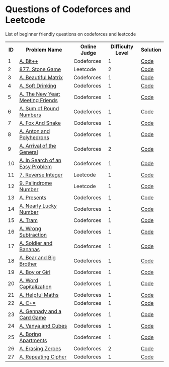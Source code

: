 # Questions of Codeforces and Leetcode
List of beginner friendly questions on codeforces and leetcode


<html>
<body>
<center>
<table>
<tr>
<th>ID</th>
<th>Problem Name</th>
<th>Online Judge</th>
<th>Difficulty Level</th>
  <th>Solution</th>
</tr>

<tr>
<td>1</td>
<td><a href="https://codeforces.com/problemset/problem/282/A" target="_blank">A. Bit++</a></td>
<td>Codeforces</td>
<td>1</td>
<td><a href="https://github.com/beery4010/Question-of-Codeforces-and-Leetcode/blob/main/1. A. Bit%2B%2B.py">Code</a></td>
</tr>

<tr>
<td>2</td>
<td><a href="https://leetcode.com/problems/stone-game/description/" target="_blank">877. Stone Game</a></td>
<td>Leetcode</td>
<td>2</td>
<td><a href="https://github.com/beery4010/Question-of-Codeforces-and-Leetcode/blob/main/2.%20Stone%20Game%20(877).py">Code</a></td>
</tr>

<tr>
<td>3</td>
<td><a href="https://codeforces.com/problemset/problem/263/A" target="_blank">A. Beautiful Matrix</a></td>
<td>Codeforces</td>
<td>1</td>
<td><a href="https://github.com/beery4010/Question-of-Codeforces-and-Leetcode/blob/main/3. 263A - Beautiful Matrix.py">Code</a></td>
</tr>

<tr>
<td>4</td>
<td><a href="https://codeforces.com/problemset/problem/151/A" target="_blank">A. Soft Drinking</a></td>
<td>Codeforces</td>
<td>1</td>
<td><a href="https://github.com/beery4010/Question-of-Codeforces-and-Leetcode/blob/main/4. A. Soft Drinking.py">Code</a></td>
</tr>

<tr>
<td>5</td>
<td><a href="https://codeforces.com/problemset/problem/723/A" target="_blank">A. The New Year: Meeting Friends</a></td>
<td>Codeforces</td>
<td>1</td>
<td><a href="https://github.com/beery4010/Question-of-Codeforces-and-Leetcode/blob/main/5. A. The New Year%3A Meeting Friends.py">Code</a></td>
</tr>

<tr>
<td>6</td>
<td><a href="https://codeforces.com/problemset/problem/1352/A" target="_blank">A. Sum of Round Numbers</a></td>
<td>Codeforces</td>
<td>1</td>
<td><a href="https://github.com/beery4010/Question-of-Codeforces-and-Leetcode/blob/main/6. A. Sum of Round Numbers.py">Code</a></td>
</tr>

<tr>
<td>7</td>
<td><a href="https://codeforces.com/problemset/problem/510/A" target="_blank">A. Fox And Snake</a></td>
<td>Codeforces</td>
<td>1</td>
<td><a href="https://github.com/beery4010/Question-of-Codeforces-and-Leetcode/blob/main/7. A. Fox And Snake.py">Code</a></td>
</tr>

<tr>
<td>8</td>
<td><a href="https://codeforces.com/problemset/problem/785/A" target="_blank">A. Anton and Polyhedrons</a></td>
<td>Codeforces</td>
<td>1</td>
<td><a href="https://github.com/beery4010/Question-of-Codeforces-and-Leetcode/blob/main/8.%20A.%20Anton%20and%20Polyhedrons.py">Code</a></td>
</tr>

<tr>
<td>9</td>
<td><a href="https://codeforces.com/problemset/problem/144/A" target="_blank">A. Arrival of the General</a></td>
<td>Codeforces</td>
<td>2</td>
<td><a href="https://github.com/beery4010/Question-of-Codeforces-and-Leetcode/blob/main/9.%20A.%20Arrival%20of%20the%20General.py">Code</a></td>
</tr>


<tr>
<td>10</td>
<td><a href="https://codeforces.com/problemset/problem/1030/A" target="_blank">A. In Search of an Easy Problem</a></td>
<td>Codeforces</td>
<td>1</td>
<td><a href="https://github.com/beery4010/Question-of-Codeforces-and-Leetcode/blob/main/10.%20A.%20In%20Search%20of%20an%20Easy%20Problem.py">Code</a></td>
</tr>

<tr>
<td>11</td>
<td><a href="https://leetcode.com/problems/reverse-integer/" target="_blank">7. Reverse Integer</a></td>
<td>Leetcode</td>
<td>1</td>
<td><a href="https://github.com/beery4010/Question-of-Codeforces-and-Leetcode/blob/main/11.%20Reverse%20Integer%20(7).py">Code</a></td>
</tr>

<tr>
<td>12</td>
<td><a href="https://leetcode.com/problems/palindrome-number/description/" target="_blank">9. Palindrome Number</a></td>
<td>Leetcode</td>
<td>1</td>
<td><a href="https://github.com/beery4010/Question-of-Codeforces-and-Leetcode/blob/main/12.%20Palindrome%20Number%20(9).py">Code</a></td>
</tr>

<tr>
<td>13</td>
<td><a href="https://codeforces.com/problemset/problem/136/A" target="_blank">A. Presents</a></td>
<td>Codeforces</td>
<td>1</td>
<td><a href="https://github.com/beery4010/Question-of-Codeforces-and-Leetcode/blob/main/13.%20A.%20Presents.py">Code</a></td>
</tr>

<tr>
<td>14</td>
<td><a href="https://codeforces.com/problemset/problem/110/A" target="_blank">A. Nearly Lucky Number</a></td>
<td>Codeforces</td>
<td>1</td>
<td><a href="https://github.com/beery4010/Question-of-Codeforces-and-Leetcode/blob/main/14.%20A.%20Nearly%20Lucky%20Number.py">Code</a></td>
</tr>

<tr>
<td>15</td>
<td><a href="https://codeforces.com/problemset/problem/116/A" target="_blank">A. Tram</a></td>
<td>Codeforces</td>
<td>1</td>
<td><a href="https://github.com/beery4010/Question-of-Codeforces-and-Leetcode/blob/main/15.%20A.%20Tram.py">Code</a></td>
</tr>

<tr>
<td>16</td>
<td><a href="https://codeforces.com/problemset/problem/977/A" target="_blank">A. Wrong Subtraction</a></td>
<td>Codeforces</td>
<td>1</td>
<td><a href="https://github.com/beery4010/Question-of-Codeforces-and-Leetcode/blob/main/16.%20A.%20Wrong%20Subtraction.py">Code</a></td>
</tr>

<tr>
<td>17</td>
<td><a href="https://codeforces.com/problemset/problem/546/A" target="_blank">A. Soldier and Bananas</a></td>
<td>Codeforces</td>
<td>1</td>
<td><a href="https://github.com/beery4010/Question-of-Codeforces-and-Leetcode/blob/main/17.%20A.%20Soldier%20and%20Bananas.py">Code</a></td>
</tr>

<tr>
<td>18</td>
<td><a href="https://codeforces.com/problemset/problem/791/A" target="_blank">A. Bear and Big Brother</a></td>
<td>Codeforces</td>
<td>1</td>
<td><a href="https://github.com/beery4010/Question-of-Codeforces-and-Leetcode/blob/main/18.%20A.%20Bear%20and%20Big%20Brother.py">Code</a></td>
</tr>

<tr>
<td>19</td>
<td><a href="https://codeforces.com/problemset/problem/236/A" target="_blank">A. Boy or Girl</a></td>
<td>Codeforces</td>
<td>1</td>
<td><a href="https://github.com/beery4010/Question-of-Codeforces-and-Leetcode/blob/main/19.%20A.%20Boy%20or%20Girl.py">Code</a></td>
</tr>

<tr>
<td>20</td>
<td><a href="https://codeforces.com/problemset/problem/281/A" target="_blank">A. Word Capitalization</a></td>
<td>Codeforces</td>
<td>1</td>
<td><a href="https://github.com/beery4010/Question-of-Codeforces-and-Leetcode/blob/main/20.%20A.%20Word%20Capitalization.py">Code</a></td>
</tr>

<tr>
<td>21</td>
<td><a href="https://codeforces.com/problemset/problem/339/A" target="_blank">A. Helpful Maths</a></td>
<td>Codeforces</td>
<td>1</td>
<td><a href="https://github.com/beery4010/Question-of-Codeforces-and-Leetcode/blob/main/21.%20A.%20Helpful%20Maths.py">Code</a></td>
</tr>

<tr>
<td>22</td>
<td><a href="https://codeforces.com/problemset/problem/1368/A" target="_blank">A. C+=</a></td>
<td>Codeforces</td>
<td>1</td>
<td><a href="https://github.com/beery4010/Question-of-Codeforces-and-Leetcode/blob/main/22. A. C%2B%3D.py">Code</a></td>
</tr>

<tr>
<td>23</td>
<td><a href="https://codeforces.com/problemset/problem/1097/A" target="_blank">A. Gennady and a Card Game</a></td>
<td>Codeforces</td>
<td>1</td>
<td><a href="https://github.com/beery4010/Question-of-Codeforces-and-Leetcode/blob/main/23.%20A.%20Gennady%20and%20a%20Card%20Game.py">Code</a></td>
</tr>

<tr>
<td>24</td>
<td><a href="https://codeforces.com/problemset/problem/492/A" target="_blank">A. Vanya and Cubes</a></td>
<td>Codeforces</td>
<td>1</td>
<td><a href="https://github.com/beery4010/Question-of-Codeforces-and-Leetcode/blob/main/24.%20A.%20Vanya%20and%20Cubes.py">Code</a></td>
</tr>

<tr>
<td>25</td>
<td><a href="https://codeforces.com/problemset/problem/1433/A" target="_blank">A. Boring Apartments</a></td>
<td>Codeforces</td>
<td>1</td>
<td><a href="https://github.com/beery4010/Question-of-Codeforces-and-Leetcode/blob/main/25.%20A.%20Boring%20Apartments.py">Code</a></td>
</tr>

<tr>
<td>26</td>
<td><a href="https://codeforces.com/problemset/problem/1303/A" target="_blank">A. Erasing Zeroes</a></td>
<td>Codeforces</td>
<td>2</td>
<td><a href="https://github.com/beery4010/Question-of-Codeforces-and-Leetcode/blob/main/26.%20A.%20Erasing%20Zeroes.py">Code</a></td>
</tr>

<tr>
<td>27</td>
<td><a href="https://codeforces.com/problemset/problem/1095/A" target="_blank">A. Repeating Cipher</a></td>
<td>Codeforces</td>
<td>1</td>
<td><a href="https://github.com/beery4010/Question-of-Codeforces-and-Leetcode/blob/main/27.%20A.%20Repeating%20Cipher.py">Code</a></td>
</tr>

</table>
  </center>
  </body>
</html>
